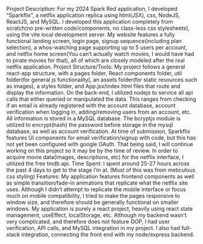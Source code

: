 Project Description: For my 2024 Spark Red application, I developed “Sparkflix”, a netflix application replica using html(JSX), css, NodeJS, ReactJS, and MySQL.
I developed this application completely from scratch(no pre-written code/components, no class-less css stylesheets), using the vite local development server.
My website features a fully functional landing screen, login page, signup sequence(including plan selection), a whos-watching page supporting up to 5 users per account, 
and netflix home screen(You can’t actually watch movies, I would have had to pirate movies for that), all of which are closely modeled after the real netflix application. 
Project Structure/Tools:
My project follows a general react-app structure, with a pages folder, React components folder, util folder(for general js functionality), an assets folder(for static resources 
such as images), a styles folder, and App.jsx/index.html files that route and display the information. On the back-end, I utilized nodejs to service all api calls that either 
queried or manipulated the data. This ranges from checking if an email is already registered with the account database, account verification when logging in, adding/removing 
users from an account, etc. All information is stored in a MySQL database. The bcryptjs module is utilized to encrypt(hash) the password before storage in the mysql database,
as well as account verification. At time of submission, Sparkflix features UI components for email verification/signup with code, but this has not yet been configured with 
google OAuth. That being said, I will continue working on this project so it may be by the time of review. In order to acquire movie data(images, descriptions, etc) for the
netflix interface, I utilized the free tmdb api.
Time Spent:
I spent around 25-27 hours across the past 4 days to get to the stage I’m at. (Most of this was from meticulous css styling)
Features:
My application features frontend components as well as simple transition/fade-in animations that replicate what the netflix site uses. Although I didn’t attempt to 
replicate the mobile interface or focus much on mobile compatibility, I tried to make the pages responsive to window size, and therefore should be generally functional
on smaller windows. My application is purely a react project, heavily using react state management, useEffect, localStorage, etc. Although my backend wasn’t very
complicated, and therefore does not feature OOP, I had user verification, API calls, and MySQL integration in my project. I also had full-stack integration, connecting
the front end with my node/express backend.
